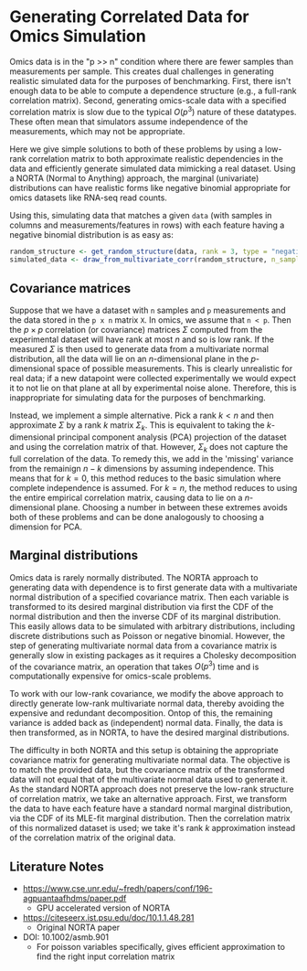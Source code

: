 # Generating Correlated Data for Omics Simulation

Omics data is in the "p >> n" condition where there are fewer samples than measurements per sample.
This creates dual challenges in generating realistic simulated data for the purposes of benchmarking.
First, there isn't enough data to be able to compute a dependence structure (e.g., a full-rank correlation matrix).
Second, generating omics-scale data with a specified correlation matrix is slow due to the typical $O(p^3)$ nature of these datatypes.
These often mean that simulators assume independence of the measurements, which may not be appropriate.

Here we give simple solutions to both of these problems by using a low-rank correlation matrix to both approximate realistic dependencies in the data and efficiently generate simulated data mimicking a real dataset.
Using a NORTA (Normal to Anything) approach, the marginal (univariate) distributions can have realistic forms like negative binomial appropriate for omics datasets like RNA-seq read counts.

Using this, simulating data that matches a given `data` (with samples in columns and measurements/features in rows) with each feature having a negative binomial distribution is as easy as:

``` R
random_structure <- get_random_structure(data, rank = 3, type = "negative binomial")
simulated_data <- draw_from_multivariate_corr(random_structure, n_samples = 20)
```

## Covariance matrices
Suppose that we have a dataset with `n` samples and `p` measurements and the data stored in the `p x n` matrix `X`.
In omics, we assume that `n < p`.
Then the $p \times p$ correlation (or covariance) matrices $\Sigma$ computed from the experimental dataset will have rank at most $n$ and so is low rank.
If the measured $\Sigma$ is then used to generate data from a multivariate normal distribution, all the data will lie on an $n$-dimensional plane in the $p$-dimensional space of possible measurements.
This is clearly unrealistic for real data; if a new datapoint were collected experimentally we would expect it to not lie on that plane at all by experimental noise alone.
Therefore, this is inappropriate for simulating data for the purposes of benchmarking.

Instead, we implement a simple alternative.
Pick a rank $k < n$ and then approximate $\Sigma$ by a rank $k$ matrix $\Sigma_k$.
This is equivalent to taking the $k$-dimensional principal component analysis (PCA) projection of the dataset and using the correlation matrix of that.
However, $\Sigma_k$ does not capture the full correlation of the data.
To remedy this, we add in the 'missing' variance from the remainign $n-k$ dimensions by assuming independence.
This means that for $k=0$, this method reduces to the basic simulation where complete independence is assumed.
For $k = n$, the method reduces to using the entire empirical correlation matrix, causing data to lie on a $n$-dimensional plane.
Choosing a number in between these extremes avoids both of these problems and can be done analogously to choosing a dimension for PCA.

## Marginal distributions
Omics data is rarely normally distributed.
The NORTA approach to generating data with dependence is to first generate data with a multivariate normal distribution of a specified covariance matrix.
Then each variable is transformed to its desired marginal distribution via first the CDF of the normal distribution and then the inverse CDF of its marginal distribution.
This easily allows data to be simulated with arbitrary distributions, including discrete distributions such as Poisson or negative binomial.
However, the step of generating multivariate normal data from a covariance matrix is generally slow in existing packages as it requires a Cholesky decomposition of the covariance matrix, an operation that takes $O(p^3)$ time and is computationally expensive for omics-scale problems.

To work with our low-rank covariance, we modify the above approach to directly generate low-rank multivariate normal data, thereby avoiding the expensive and redundant decomposition.
Ontop of this, the remaining variance is added back as (independent) normal data.
Finally, the data is then transformed, as in NORTA, to have the desired marginal distributions.

The difficulty in both NORTA and this setup is obtaining the appropriate covariance matrix for generating multivariate normal data.
The objective is to match the provided data, but the covariance matrix of the transformed data will not equal that of the multivariate normal data used to generate it.
As the standard NORTA approach does not preserve the low-rank structure of correlation matrix, we take an alternative approach.
First, we transform the data to have each feature have a standard normal marginal distribution, via the CDF of its MLE-fit marginal distribution.
Then the correlation matrix of this normalized dataset is used; we take it's rank $k$ approximation instead of the correlation matrix of the original data.

## Literature Notes
- https://www.cse.unr.edu/~fredh/papers/conf/196-agpuantaafhdms/paper.pdf
  - GPU accelerated version of NORTA
- https://citeseerx.ist.psu.edu/doc/10.1.1.48.281
  - Original NORTA paper
- DOI: 10.1002/asmb.901
  - For poisson variables specifically, gives efficient approximation to find the right input correlation matrix
